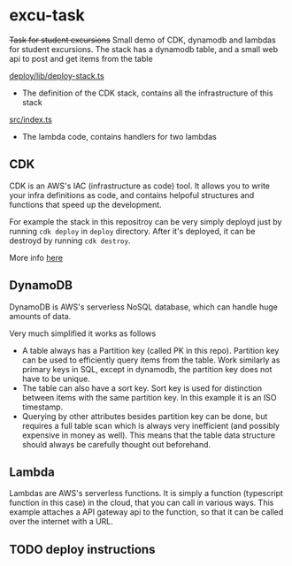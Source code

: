 # excu-task

~~Task for student excursions~~
Small demo of CDK, dynamodb and lambdas for student excursions. The stack has a dynamodb table, and a small web api to post and get items from the table

[deploy/lib/deploy-stack.ts](deploy/lib/deploy-stack.ts)

- The definition of the CDK stack, contains all the infrastructure of this stack

[src/index.ts](src/index.ts)

- The lambda code, contains handlers for two lambdas

## CDK

CDK is an AWS's IAC (infrastructure as code) tool.
It allows you to write your infra definitions as code, and contains helpoful structures and functions that speed up the development.

For example the stack in this repositroy can be very simply deployd just by running `cdk deploy` in `deploy` directory. After it's deployed, it can be destroyd by running `cdk destroy`.

More info [here](https://docs.aws.amazon.com/cdk/latest/guide/home.html)

## DynamoDB

DynamoDB is AWS's serverless NoSQL database, which can handle huge amounts of data.

Very much simplified it works as follows

- A table always has a Partition key (called PK in this repo). Partition key can be used to efficiently query items from the table. Work similarly as primary keys in SQL, except in dynamodb, the partition key does not have to be unique.
- The table can also have a sort key. Sort key is used for distinction between items with the same partition key. In this example it is an ISO timestamp.
- Querying by other attributes besides partition key can be done, but requires a full table scan which is always very inefficient (and possibly expensive in money as well). This means that the table data structure should always be carefully thought out beforehand.

## Lambda

Lambdas are AWS's serverless functions. It is simply a function (typescript function in this case) in the cloud, that you can call in various ways. This example attaches a API gateway api to the function, so that it can be called over the internet with a URL.

## TODO deploy instructions
